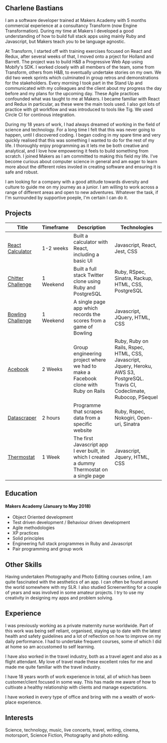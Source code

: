 ## Charlene Bastians

I am a software developer trained at Makers Academy with 5 months commercial experience at a consultancy Transform (now Engine Transformation). During my time at Makers I developed a good understanding of how to build full stack apps using mainly Ruby and Javascript, but Makers teach you to be language agnostic.

At Transform, I started off with training exercises focused on React and Redux, after several weeks of that, I moved onto a prject for Holland and Barrett. The project was to build H&B a Progressive Web App using Mobify's SDK. I worked closely with all members of the team, some from Transform, others from H&B, to eventually undertake stories on my own. We did two week sprints which culminated in group retros and demonstrations for the stakeholders. Every morning I took part in the Stand Up and communicated with my colleagues and the client about my progress the day before and my plans for the upcoming day. These Agile practices confounded what was taught to me at Makers. I became familiar with React and Redux in particular, as these were the main tools used. I also got lots of practice with git workflow and was introduced to tools like Tig. We used Circle CI for continous integration. 

During my 18 years of work, I had always dreamed of working in the field of science and technology. For a long time I felt that this was never going to happen, until I discovered coding. I began coding in my spare time and very quickly realised that this was something I wanted to do for the rest of my life. I thoroughly enjoy programming as it lets me be both creative and analytical, and I love how empowering it feels to build something from scratch. I joined Makers as I am committed to making this field my life. I've become curious about computer science in general and am eager to learn more about the different roles involed in creating software and ensuring it is safe and robust. 

I am looking for a company with a good attitude towards diversity and culture to guide me on my journey as a junior. I am willing to work across a range of different areas and open to new adventures. Whatever the task, if I'm surrounded by supportive poeple, I'm certain I can do it.
<!---
A sentence about who and what you are. Then a sentence about what you've achieved. And then a sentence about what you're looking for: what you would ideally be doing, with whom and in what environment.
 --->

## Projects

| Title | Timeframe | Description  | Technologies |
|---|---|---|---|
| [React Calculator](https://github.com/CharSV5/calc-simple) | 1-2 weeks | Built a calculator with React, including a basic UI | Javascript, React, Jest, CSS |
| [Chitter Challenge](https://github.com/CharSV5/chitter-challenge.git)  | 1 Weekend | Built a full stack Twitter clone using Ruby and PostgreSQL | Ruby, RSpec, Sinatra, Rackup, HTML, CSS, PostgreSQL |
| [Bowling Challenge](https://github.com/CharSV5/bowling-challenge.git) | 1 Weekend | A single page app which records the scores from a game of Bowling | Javascript, JQuery, HTML, CSS |
| [Acebook](https://github.com/CharSV5/acebook-byte-3) | 2 Weeks | Group engineering project where we had to make a Facebook clone with Ruby on Rails | Ruby, Ruby on Rails, Rspec, HTML, CSS, Javascript, Jquery, Heroku, AWS S3, PostgreSQL. Travis CI, Codeclimate, Rubocop, PSequel |
| [Datascraper](https://github.com/CharSV5/datascraper) | 2 hours | Programme that scrapes data from a specific website | Ruby, Rspec, Nokogiri, Open-uri, Sinatra |
| [Thermostat](https://github.com/CharSV5/Thermostat.js) | 1 Week | The first Javascript app I ever built, in which I created a dummy Thermostat on a single page | Javascript, Jquery, HTML, CSS |



<!---
Descriptive paragraph of how capable you are at this skill and, if relevant, how it has developed.

- Experience
- Achievements
- Evidence

#### Another Skill

Descriptive paragraph of how capable you are at this skill and, if relevant, how it has developed.

- I achieved A during my work at B (job, or otherwise)
- I contributed to the growth of X while doing Y (job, or otherwise)
- I built this, made this, broke this, fixed this, etc.
- A link to some on-line evidence (blogs, videos, articles, etc.)
--->
## Education

#### Makers Academy (January to May 2018)
<!---
- Curious and passionate about code. [PROVIDE EVIDENCE]
- Fast, independent learner [PROVIDE EVIDENCE]
- Great collaborator [PROVIDE EVIDENCE]
--->
- Object Oriented development
- Test driven development / Behaviour driven development
- Agile methodologies
- XP practices
- Solid principles
- Engineering full stack programmes in Ruby and Javascript
- Pair programming and group work

## Other Skills
Having undertaken Photography and Photo Editing courses online, I am quite fascinated with the aesthetics of an app. I can often be found around the world somewhere with my SLR.
I also studied Screenwriting for a couple of years and was involved in some amateur projects. I try to use my creativity in designing my apps and problem solving.

## Experience

I was previously working as a private maternity nurse worldwide. Part of this work was being self reliant, organised, staying up to date with the latest health and safety guidelines and a lot of reflection on how to improve on my daily performance. I had to undertake frequent courses, some of which I did at home so am accustomed to self learning.

I have also worked in the travel industry, both as a travel agent and also as a flight attendant. My love of travel made these excellent roles for me and made me quite familiar with the travel industry.

I have 18 years worth of work experience in total, all of which has been customer/client focused in some way. This has made me aware of how to cultivate a healthy relationship with clients and manage expectations.

I have worked in every type of office and bring with me a wealth of work-place experience.


## Interests

Science, technology, music, live concerts, travel, writing, cinema, motorsport, Science Fiction, Photography and photo editing.

